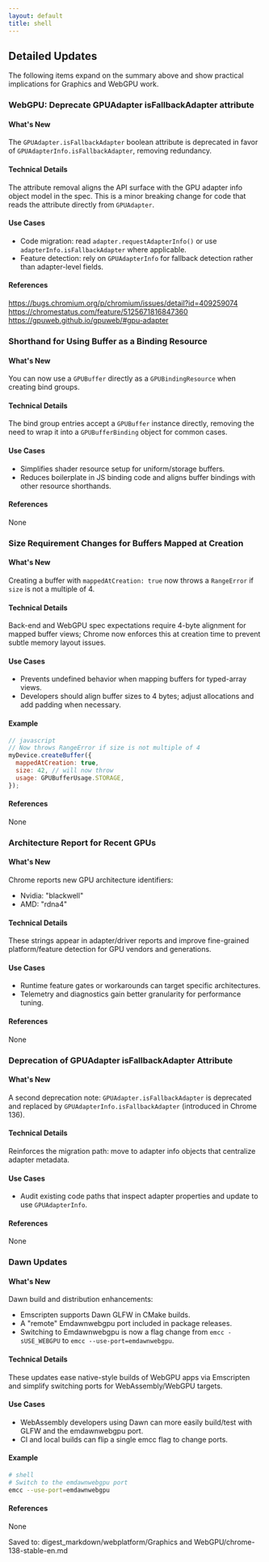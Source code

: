 ```yaml
---
layout: default
title: shell
---
```


## Detailed Updates

The following items expand on the summary above and show practical implications for Graphics and WebGPU work.

### WebGPU: Deprecate GPUAdapter isFallbackAdapter attribute

#### What's New
The `GPUAdapter.isFallbackAdapter` boolean attribute is deprecated in favor of `GPUAdapterInfo.isFallbackAdapter`, removing redundancy.

#### Technical Details
The attribute removal aligns the API surface with the GPU adapter info object model in the spec. This is a minor breaking change for code that reads the attribute directly from `GPUAdapter`.

#### Use Cases
- Code migration: read `adapter.requestAdapterInfo()` or use `adapterInfo.isFallbackAdapter` where applicable.
- Feature detection: rely on `GPUAdapterInfo` for fallback detection rather than adapter-level fields.

#### References
https://bugs.chromium.org/p/chromium/issues/detail?id=409259074
https://chromestatus.com/feature/5125671816847360
https://gpuweb.github.io/gpuweb/#gpu-adapter

### Shorthand for Using Buffer as a Binding Resource

#### What's New
You can now use a `GPUBuffer` directly as a `GPUBindingResource` when creating bind groups.

#### Technical Details
The bind group entries accept a `GPUBuffer` instance directly, removing the need to wrap it into a `GPUBufferBinding` object for common cases.

#### Use Cases
- Simplifies shader resource setup for uniform/storage buffers.
- Reduces boilerplate in JS binding code and aligns buffer bindings with other resource shorthands.

#### References
None

### Size Requirement Changes for Buffers Mapped at Creation

#### What's New
Creating a buffer with `mappedAtCreation: true` now throws a `RangeError` if `size` is not a multiple of 4.

#### Technical Details
Back-end and WebGPU spec expectations require 4-byte alignment for mapped buffer views; Chrome now enforces this at creation time to prevent subtle memory layout issues.

#### Use Cases
- Prevents undefined behavior when mapping buffers for typed-array views.
- Developers should align buffer sizes to 4 bytes; adjust allocations and add padding when necessary.

#### Example
```javascript
// javascript
// Now throws RangeError if size is not multiple of 4
myDevice.createBuffer({
  mappedAtCreation: true,
  size: 42, // will now throw
  usage: GPUBufferUsage.STORAGE,
});
```

#### References
None

### Architecture Report for Recent GPUs

#### What's New
Chrome reports new GPU architecture identifiers:
- Nvidia: "blackwell"
- AMD: "rdna4"

#### Technical Details
These strings appear in adapter/driver reports and improve fine-grained platform/feature detection for GPU vendors and generations.

#### Use Cases
- Runtime feature gates or workarounds can target specific architectures.
- Telemetry and diagnostics gain better granularity for performance tuning.

#### References
None

### Deprecation of GPUAdapter isFallbackAdapter Attribute

#### What's New
A second deprecation note: `GPUAdapter.isFallbackAdapter` is deprecated and replaced by `GPUAdapterInfo.isFallbackAdapter` (introduced in Chrome 136).

#### Technical Details
Reinforces the migration path: move to adapter info objects that centralize adapter metadata.

#### Use Cases
- Audit existing code paths that inspect adapter properties and update to use `GPUAdapterInfo`.

#### References
None

### Dawn Updates

#### What's New
Dawn build and distribution enhancements:
- Emscripten supports Dawn GLFW in CMake builds.
- A "remote" Emdawnwebgpu port included in package releases.
- Switching to Emdawnwebgpu is now a flag change from `emcc -sUSE_WEBGPU` to `emcc --use-port=emdawnwebgpu`.

#### Technical Details
These updates ease native-style builds of WebGPU apps via Emscripten and simplify switching ports for WebAssembly/WebGPU targets.

#### Use Cases
- WebAssembly developers using Dawn can more easily build/test with GLFW and the emdawnwebgpu port.
- CI and local builds can flip a single emcc flag to change ports.

#### Example
```bash
# shell
# Switch to the emdawnwebgpu port
emcc --use-port=emdawnwebgpu
```

#### References
None

Saved to: digest_markdown/webplatform/Graphics and WebGPU/chrome-138-stable-en.md
